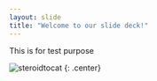 ```yaml
---
layout: slide
title: "Welcome to our slide deck!"
---
```


This is for test purpose

![steroidtocat](https://octodex.github.com/images/steroidtocat.png)
{: .center}
